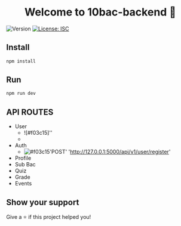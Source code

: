 <h1 align="center">Welcome to 10bac-backend 👋</h1>
<p>
  <img alt="Version" src="https://img.shields.io/badge/version-1.0.0-blue.svg?cacheSeconds=2592000" />
  <a href="#" target="_blank">
    <img alt="License: ISC" src="https://img.shields.io/badge/License-ISC-yellow.svg" />
  </a>
</p>

## Install

```sh
npm install
```
## Run

```sh
npm run dev
```

## API ROUTES


-  User
   - ![#f03c15]''
   - 
-  Auth
   - ![#f03c15](https://via.placeholder.com/15/f03c15/000000?text=+)'POST' 'http://127.0.0.1:5000/api/v1/user/register'
-  Profile
-  Sub Bac
-  Quiz
-  Grade
-  Events
  






## Show your support

Give a ⭐️ if this project helped you!
